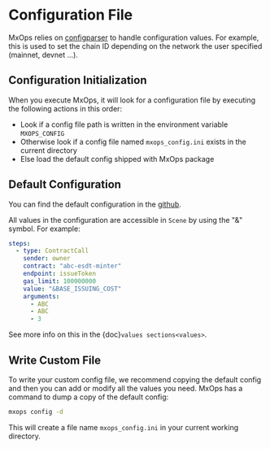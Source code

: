 # Configuration File

MxOps relies on [configparser](https://docs.python.org/3/library/configparser.html) to handle configuration values. For example, this is used to set the chain ID depending on the network the user specified (mainnet, devnet ...).

## Configuration Initialization

When you execute MxOps, it will look for a configuration file by executing the following actions in this order:

- Look if a config file path is written in the environment variable `MXOPS_CONFIG`
- Otherwise look if a config file named `mxops_config.ini` exists in the current directory
- Else load the default config shipped with MxOps package

## Default Configuration

You can find the default configuration in the [github](https://github.com/Catenscia/MxOps/blob/main/mxops/resources/default_config.ini).

All values in the configuration are accessible in `Scene` by using the "&" symbol. For example:

```yaml
steps:
  - type: ContractCall
    sender: owner
    contract: "abc-esdt-minter"
    endpoint: issueToken
    gas_limit: 100000000
    value: "&BASE_ISSUING_COST"
    arguments:
      - ABC
      - ABC
      - 3
```

See more info on this in the {doc}`values sections<values>`.

## Write Custom File

To write your custom config file, we recommend copying the default config and then you can add or modify all the values you need.
MxOps has a command to dump a copy of the default config:

```bash
mxops config -d
```

This will create a file name `mxops_config.ini` in your current working directory.
